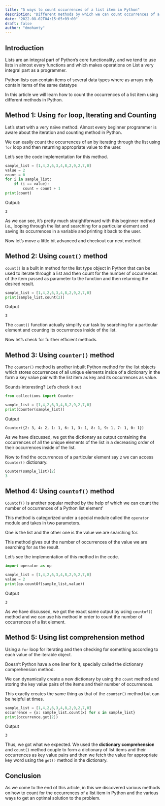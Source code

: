 ```yaml
---
title: "5 ways to count occurrences of a list item in Python"
description: "Different methods by which we can count occurrences of a list item using Python"
date: "2022-08-02T04:15:05+09:00"
draft: false
author: "dmohanty"
---
```


## Introduction

Lists are an integral part of Python’s core functionality, and we tend to use lists in almost every functions and which makes operations on List a very integral part as a programmer.

Python lists can contain items of several data types where as arrays only contain items of the same datatype

In this article we will learn how to count the occurrences of a list item using different methods in Python.


## Method 1: Using `for` loop, Iterating and Counting

Let’s start with a very naïve method. Almost every beginner programmer is aware about the iteration and counting method in Python.

We can easily count the occurrences of an by iterating through the list using `for` loop and then returning appropriate value to the user.

Let’s see the code implementation for this method.

```Python
sample_list = [1,4,2,6,3,4,8,2,9,2,7,0]
value = 2
count = 0
for i in sample_list:
    if (i == value):
        count = count + 1
print(count)

```

Output:

```
3

```

As we can see, it’s pretty much straightforward with this beginner method i.e., looping through the list and searching for a particular element and saving its occurrences in a variable and printing it back to the user.

Now let’s move a little bit advanced and checkout our next method.

## Method 2: Using `count()` method

`count()` is a built in method for the list type object in Python that can be used to iterate through a list and then count for the number of occurrences of the item passed as parameter to the function and then returning the desired result.

```Python
sample_list = [1,4,2,6,3,4,8,2,9,2,7,0]
print(sample_list.count(2))

```

Output

```
3

```

The `count()` function actually simplify our task by searching for a particular element and counting its occurrences inside of the list.

Now let’s check for further efficient methods.

## Method 3: Using `counter()` method

The `counter()` method is another inbuilt Python method for the list objects which stores occurrences of all unique elements inside of a dictionary in the form a key value pair with the list item as key and its occurrences as value.

Sounds interesting? Let’s check it out

```Python
from collections import Counter

sample_list = [1,4,2,6,3,4,8,2,9,2,7,0]
print(Counter(sample_list))

```

Output

```
Counter({2: 3, 4: 2, 1: 1, 6: 1, 3: 1, 8: 1, 9: 1, 7: 1, 0: 1})

```

As we have discussed, we got the dictionary as output containing the occurrences of all the unique elements of the list in a decreasing order of their occurrences inside of the list.

Now to find the occurrences of a particular element say `2` we can access `Counter()` dictionary.

```Python
Counter(sample_list)[2]
3
```

## Method 4: Using `countof()` method

`Countof()` is another popular method by the help of which we can count the number of occurrences of a Python list element'

This method is categorized under a special module called the `operator` module and takes in two parameters. 

One is the list and the other one is the value we are searching for.

This method gives out the number of occurrences of the value we are searching for as the result.

Let’s see the implementation of this method in the code.

```Python
import operator as op

sample_list = [1,4,2,6,3,4,8,2,9,2,7,0]
value = 2
print(op.countOf(sample_list,value))

```

Output

```
3

```

As we have discussed, we got the exact same output by using `countof()` method and we can use his method in order to count the number of occurrences of a list element.

## Method 5: Using list comprehension method

Using a `for` loop for iterating and then checking for something according to each value of the iterable object.

Doesn’t Python have a one liner for it, specially called the dictionary comprehension method.

We can dynamically create a new dictionary by using the `count` method and storing the key value pairs of the items and their number of occurrences.

This exactly creates the same thing as that of the `counter()` method but can be helpful at times.

```Python
sample_list = [1,4,2,6,3,4,8,2,9,2,7,0]
occurrence = {x: sample_list.count(x) for x in sample_list}
print(occurrence.get(2))

```

Output

```
3

```

Thus, we got what we expected. We used the **dictionary comprehension** and `count()` method couple to form a dictionary of list items and their occurrences as key value pairs and then we fetch the value for appropriate key word using the `get()` method in the dictionary.

## Conclusion

As we come to the end of this article, in this we discovered various methods on how to count for the occurrences of a list item in Python and the various ways to get an optimal solution to the problem.
